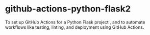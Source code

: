 # github-actions-python-flask2
To set up GitHub Actions for a Python Flask project , and to automate workflows like testing, linting, and deployment using GitHub Actions.
